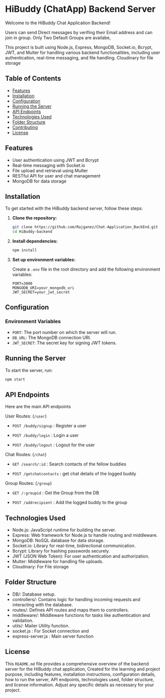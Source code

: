 # HiBuddy (ChatApp) Backend Server

Welcome to the HiBuddy Chat Application Backend!

Users can send Direct messages by verifing their Email address and can join in group. Only Two Default Groups are availabe,

This project is built using Node.js, Express, MongoDB, Socket.io, Bcrypt, JWT, and Multer for handling various backend functionalities, including user authentication, real-time messaging, and file handling. Cloudinary for file storage

## Table of Contents

- [Features](#features)
- [Installation](#installation)
- [Configuration](#configuration)
- [Running the Server](#running-the-server)
- [API Endpoints](#api-endpoints)
- [Technologies Used](#technologies-used)
- [Folder Structure](#folder-structure)
- [Contributing](#contributing)
- [License](#license)

## Features

- User authentication using JWT and Bcrypt
- Real-time messaging with Socket.io
- File upload and retrieval using Multer
- RESTful API for user and chat management
- MongoDB for data storage

## Installation

To get started with the HiBuddy backend server, follow these steps:

1. **Clone the repository:**

   ```bash
   git clone https://github.com/Rajganez/Chat-Application_BackEnd.git
   cd HiBuddy-backend
   ```

2. **Install dependencies:**

   ```bash
   npm install
   ```

3. **Set up environment variables:**

   Create a `.env` file in the root directory and add the following environment variables:

   ```env
   PORT=3000
   MONGODB_URI=your_mongodb_uri
   JWT_SECRET=your_jwt_secret
   ```

## Configuration

### Environment Variables

- `PORT`: The port number on which the server will run.
- `DB_URL`: The MongoDB connection URI.
- `JWT_SECRET`: The secret key for signing JWT tokens.

## Running the Server

To start the server, run:

```bash
npm start
```

## API Endpoints

Here are the main API endpoints

User Routes: (`/user`)

- `POST /buddy/signup` : Register a user

- `POST /buddy/login` : Login a user

- `POST /buddy/logout` : Logout for the user

Chat Routes: (`/chat`)

- `GET /search/:id` : Search contacts of the fellow buddies

- `POST /getchatcontacts` : get chat details of the logged buddy

Group Routes: (`/group`)

- `GET /:groupid` : Get the Group from the DB

- `POST /addrecipient` : Add the logged buddy to the group

## Technologies Used

- Node.js: JavaScript runtime for building the server.
- Express: Web framework for Node.js to handle routing and middleware.
- MongoDB: NoSQL database for data storage.
- Socket.io: Library for real-time, bidirectional communication.
- Bcrypt: Library for hashing passwords securely.
- JWT (JSON Web Token): For user authentication and authorization.
- Multer: Middleware for handling file uploads.
- Cloudinary: For File storage

## Folder Structure

- DB/: Database setup.
- controllers/: Contains logic for handling incoming requests and interacting with the database.
- routes/: Defines API routes and maps them to controllers.
- middleware/: Middleware functions for tasks like authentication and validation.
- utils/: Mailer Utility function.
- socket.js : For Socket connection and
- express-server.js : Main server function

## License

This `README.md` file provides a comprehensive overview of the backend server for the HiBuddy chat application, Created for the learning and project purpose, including features, installation instructions, configuration details, how to run the server, API endpoints, technologies used, folder structure, and license information. Adjust any specific details as necessary for your project.
